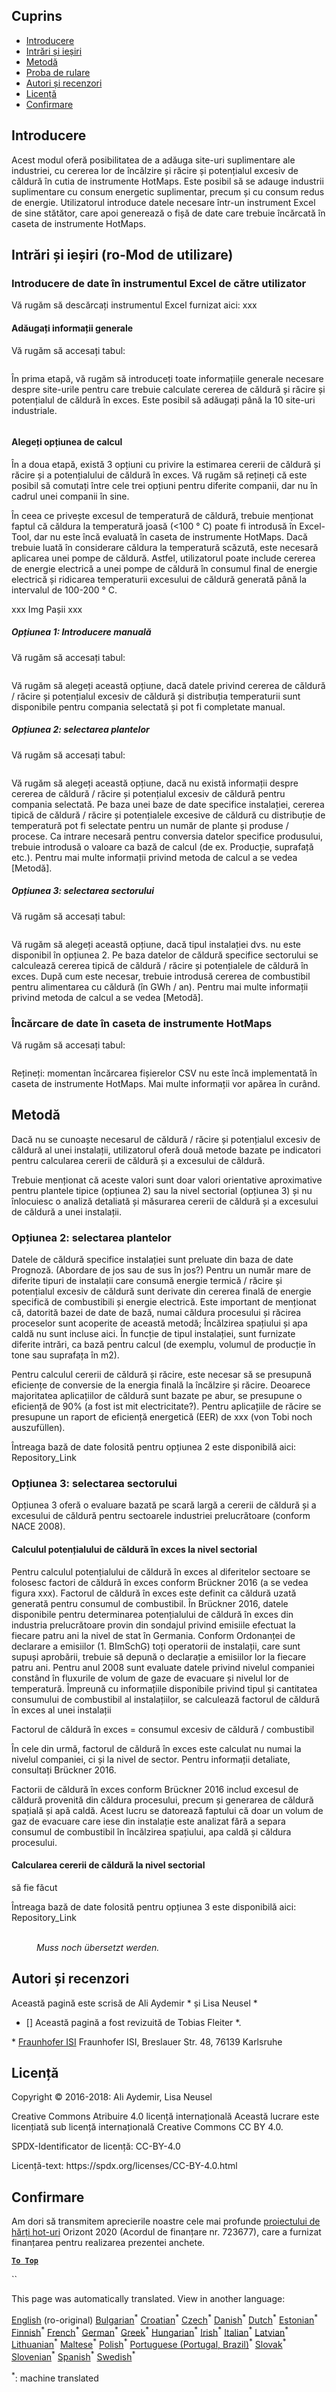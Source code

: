 <h2> Cuprins </h2><ul><li> <a href="#introduction">Introducere</a> </li><li> <a href="#inputs-and-outputs">Intrări și ieșiri</a> </li><li> <a href="#method">Metodă</a> </li><li> <a href="#sample-run">Proba de rulare</a> </li><li> <a href="#authors-and-reviewers">Autori și recenzori</a> </li><li> <a href="#license">Licență</a> </li><li> <a href="#acknowledgement">Confirmare</a> </li></ul><h2> Introducere </h2><p> Acest modul oferă posibilitatea de a adăuga site-uri suplimentare ale industriei, cu cererea lor de încălzire și răcire și potențialul excesiv de căldură în cutia de instrumente HotMaps. Este posibil să se adauge industrii suplimentare cu consum energetic suplimentar, precum și cu consum redus de energie. Utilizatorul introduce datele necesare într-un instrument Excel de sine stătător, care apoi generează o fișă de date care trebuie încărcată în caseta de instrumente HotMaps. </p><h2> Intrări și ieșiri (ro-Mod de utilizare) </h2><h3> Introducere de date în instrumentul Excel de către utilizator </h3><p> Vă rugăm să descărcați instrumentul Excel furnizat aici: xxx </p><h4> Adăugați informații generale </h4><p> Vă rugăm să accesați tabul: <figure><img alt="" src="https://github.com/HotMaps/hotmaps_wiki/blob/master/Images/cm_add_industry_plant/General_information.PNG"/></figure></p><p> În prima etapă, vă rugăm să introduceți toate informațiile generale necesare despre site-urile pentru care trebuie calculate cererea de căldură și răcire și potențialul de căldură în exces. Este posibil să adăugați până la 10 site-uri industriale. </p><figure><img alt="" src="https://github.com/HotMaps/hotmaps_wiki/blob/master/Images/cm_add_industry_plant/General_information_Box.PNG"/></figure><h4> Alegeți opțiunea de calcul </h4><p> În a doua etapă, există 3 opțiuni cu privire la estimarea cererii de căldură și răcire și a potențialului de căldură în exces. Vă rugăm să rețineți că este posibil să comutați între cele trei opțiuni pentru diferite companii, dar nu în cadrul unei companii în sine. </p><p> În ceea ce privește excesul de temperatură de căldură, trebuie menționat faptul că căldura la temperatură joasă (&lt;100 ° C) poate fi introdusă în Excel-Tool, dar nu este încă evaluată în caseta de instrumente HotMaps. Dacă trebuie luată în considerare căldura la temperatură scăzută, este necesară aplicarea unei pompe de căldură. Astfel, utilizatorul poate include cererea de energie electrică a unei pompe de căldură în consumul final de energie electrică și ridicarea temperaturii excesului de căldură generată până la intervalul de 100-200 ° C. </p><p> xxx Img Pașii xxx </p><h5> Opțiunea 1: Introducere manuală </h5><p> Vă rugăm să accesați tabul: <figure><img alt="" src="https://github.com/HotMaps/hotmaps_wiki/blob/master/Images/cm_add_industry_plant/Option1.PNG"/></figure></p><p> Vă rugăm să alegeți această opțiune, dacă datele privind cererea de căldură / răcire și potențialul excesiv de căldură și distribuția temperaturii sunt disponibile pentru compania selectată și pot fi completate manual. </p><h5> Opțiunea 2: selectarea plantelor </h5><p> Vă rugăm să accesați tabul: <figure><img alt="" src="https://github.com/HotMaps/hotmaps_wiki/blob/master/Images/cm_add_industry_plant/Option2.PNG"/></figure></p><p> Vă rugăm să alegeți această opțiune, dacă nu există informații despre cererea de căldură / răcire și potențialul excesiv de căldură pentru compania selectată. Pe baza unei baze de date specifice instalației, cererea tipică de căldură / răcire și potențialele excesive de căldură cu distribuție de temperatură pot fi selectate pentru un număr de plante și produse / procese. Ca intrare necesară pentru conversia datelor specifice produsului, trebuie introdusă o valoare ca bază de calcul (de ex. Producție, suprafață etc.). Pentru mai multe informații privind metoda de calcul a se vedea [Metodă]. </p><h5> Opțiunea 3: selectarea sectorului </h5><p> Vă rugăm să accesați tabul: <figure><img alt="" src="https://github.com/HotMaps/hotmaps_wiki/blob/master/Images/cm_add_industry_plant/Option3.PNG"/></figure></p><p> Vă rugăm să alegeți această opțiune, dacă tipul instalației dvs. nu este disponibil în opțiunea 2. Pe baza datelor de căldură specifice sectorului se calculează cererea tipică de căldură / răcire și potențialele de căldură în exces. După cum este necesar, trebuie introdusă cererea de combustibil pentru alimentarea cu căldură (în GWh / an). Pentru mai multe informații privind metoda de calcul a se vedea [Metodă]. </p><h3> Încărcare de date în caseta de instrumente HotMaps </h3><p> Vă rugăm să accesați tabul: <figure><img alt="" src="https://github.com/HotMaps/hotmaps_wiki/blob/master/Images/cm_add_industry_plant/Data_Import.PNG"/></figure></p><p> Rețineți: momentan încărcarea fișierelor CSV nu este încă implementată în caseta de instrumente HotMaps. Mai multe informații vor apărea în curând. </p><h2> Metodă </h2><p> Dacă nu se cunoaște necesarul de căldură / răcire și potențialul excesiv de căldură al unei instalații, utilizatorul oferă două metode bazate pe indicatori pentru calcularea cererii de căldură și a excesului de căldură. </p><p> Trebuie menționat că aceste valori sunt doar valori orientative aproximative pentru plantele tipice (opțiunea 2) sau la nivel sectorial (opțiunea 3) și nu înlocuiesc o analiză detaliată și măsurarea cererii de căldură și a excesului de căldură a unei instalații. </p><h3> Opțiunea 2: selectarea plantelor </h3><p> Datele de căldură specifice instalației sunt preluate din baza de date Prognoză. (Abordare de jos sau de sus în jos?) Pentru un număr mare de diferite tipuri de instalații care consumă energie termică / răcire și potențialul excesiv de căldură sunt derivate din cererea finală de energie specifică de combustibili și energie electrică. Este important de menționat că, datorită bazei de date de bază, numai căldura procesului și răcirea proceselor sunt acoperite de această metodă; Încălzirea spațiului și apa caldă nu sunt incluse aici. În funcție de tipul instalației, sunt furnizate diferite intrări, ca bază pentru calcul (de exemplu, volumul de producție în tone sau suprafața în m2). </p><p> Pentru calculul cererii de căldură și răcire, este necesar să se presupună eficiențe de conversie de la energia finală la încălzire și răcire. Deoarece majoritatea aplicațiilor de căldură sunt bazate pe abur, se presupune o eficiență de 90% (a fost ist mit electricitate?). Pentru aplicațiile de răcire se presupune un raport de eficiență energetică (EER) de xxx (von Tobi noch auszufüllen). </p><p> Întreaga bază de date folosită pentru opțiunea 2 este disponibilă aici: Repository_Link </p><h3> Opțiunea 3: selectarea sectorului </h3><p> Opțiunea 3 oferă o evaluare bazată pe scară largă a cererii de căldură și a excesului de căldură pentru sectoarele industriei prelucrătoare (conform NACE 2008). </p><h4> Calculul potențialului de căldură în exces la nivel sectorial </h4><p> Pentru calculul potențialului de căldură în exces al diferitelor sectoare se folosesc factori de căldură în exces conform Brückner 2016 (a se vedea figura xxx). Factorul de căldură în exces este definit ca căldură uzată generată pentru consumul de combustibil. În Brückner 2016, datele disponibile pentru determinarea potențialului de căldură în exces din industria prelucrătoare provin din sondajul privind emisiile efectuat la fiecare patru ani la nivel de stat în Germania. Conform Ordonanței de declarare a emisiilor (1. BImSchG) toți operatorii de instalații, care sunt supuși aprobării, trebuie să depună o declarație a emisiilor lor la fiecare patru ani. Pentru anul 2008 sunt evaluate datele privind nivelul companiei constând în fluxurile de volum de gaze de evacuare și nivelul lor de temperatură. Împreună cu informațiile disponibile privind tipul și cantitatea consumului de combustibil al instalațiilor, se calculează factorul de căldură în exces al unei instalații </p><p> Factorul de căldură în exces = consumul excesiv de căldură / combustibil </p><p> În cele din urmă, factorul de căldură în exces este calculat nu numai la nivelul companiei, ci și la nivel de sector. Pentru informații detaliate, consultați Brückner 2016. </p><p> Factorii de căldură în exces conform Brückner 2016 includ excesul de căldură provenită din căldura procesului, precum și generarea de căldură spațială și apă caldă. Acest lucru se datorează faptului că doar un volum de gaz de evacuare care iese din instalație este analizat fără a separa consumul de combustibil în încălzirea spațiului, apa caldă și căldura procesului. </p><h4> Calcularea cererii de căldură la nivel sectorial </h4><p> să fie făcut </p><p> Întreaga bază de date folosită pentru opțiunea 3 este disponibilă aici: Repository_Link </p><figure><img alt="" src="https://github.com/HotMaps/hotmaps_wiki/blob/master/Images/cm_add_industry_plant/Factors.PNG"/><figcaption> <i><br/> Muss noch übersetzt werden.</i> </figcaption></figure><h2> Autori și recenzori </h2><p> Această pagină este scrisă de Ali Aydemir * și Lisa Neusel * </p><ul><li> [] Această pagină a fost revizuită de Tobias Fleiter *. </li></ul><p> * <a href="https://isi.fraunhofer.de/">Fraunhofer ISI</a> Fraunhofer ISI, Breslauer Str. 48, 76139 Karlsruhe </p><h2> Licență </h2><p> Copyright © 2016-2018: Ali Aydemir, Lisa Neusel </p><p> Creative Commons Atribuire 4.0 licență internațională Această lucrare este licențiată sub licență internațională Creative Commons CC BY 4.0. </p><p> SPDX-Identificator de licență: CC-BY-4.0 </p><p> Licență-text: https://spdx.org/licenses/CC-BY-4.0.html </p><h2> Confirmare </h2><p> Am dori să transmitem aprecierile noastre cele mai profunde <a href="https://www.hotmaps-project.eu">proiectului de hărți hot-uri</a> Orizont 2020 (Acordul de finanțare nr. 723677), care a furnizat finanțarea pentru realizarea prezentei anchete. </p><p><ins> <code><strong><a href="#table-of-contents">To Top</a></strong></code> </ins> </p><p> `` </p>

This page was automatically translated. View in another language:

[English](../en/CM-Add-industry-plant.md) (ro-original) [Bulgarian](../bg/CM-Add-industry-plant.md)<sup>\*</sup> [Croatian](../hr/CM-Add-industry-plant.md)<sup>\*</sup> [Czech](../cs/CM-Add-industry-plant.md)<sup>\*</sup> [Danish](../da/CM-Add-industry-plant.md)<sup>\*</sup> [Dutch](../nl/CM-Add-industry-plant.md)<sup>\*</sup> [Estonian](../et/CM-Add-industry-plant.md)<sup>\*</sup> [Finnish](../fi/CM-Add-industry-plant.md)<sup>\*</sup> [French](../fr/CM-Add-industry-plant.md)<sup>\*</sup> [German](../de/CM-Add-industry-plant.md)<sup>\*</sup> [Greek](../el/CM-Add-industry-plant.md)<sup>\*</sup> [Hungarian](../hu/CM-Add-industry-plant.md)<sup>\*</sup> [Irish](../ga/CM-Add-industry-plant.md)<sup>\*</sup> [Italian](../it/CM-Add-industry-plant.md)<sup>\*</sup> [Latvian](../lv/CM-Add-industry-plant.md)<sup>\*</sup> [Lithuanian](../lt/CM-Add-industry-plant.md)<sup>\*</sup> [Maltese](../mt/CM-Add-industry-plant.md)<sup>\*</sup> [Polish](../pl/CM-Add-industry-plant.md)<sup>\*</sup> [Portuguese (Portugal, Brazil)](../pt/CM-Add-industry-plant.md)<sup>\*</sup>  [Slovak](../sk/CM-Add-industry-plant.md)<sup>\*</sup> [Slovenian](../sl/CM-Add-industry-plant.md)<sup>\*</sup> [Spanish](../es/CM-Add-industry-plant.md)<sup>\*</sup> [Swedish](../sv/CM-Add-industry-plant.md)<sup>\*</sup> 

<sup>\*</sup>: machine translated
